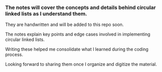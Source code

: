 ### The notes will cover the concepts and details behind circular linked lists as I understand them. ###

They are handwritten and will be added to this repo soon.

The notes explain key points and edge cases involved in implementing circular linked lists.

Writing these helped me consolidate what I learned during the coding process.

Looking forward to sharing them once I organize and digitize the material.
